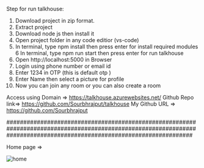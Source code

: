 Step for run talkhouse:


1. Download project in zip format.
2. Extract project
3. Download node js then install it
4. Open project folder in any code editior (vs-code)
5. In terminal, type npm install then press enter for install required modules
6  In terminal, type npm run start then press enter for run talkhouse
6. Open http://localhost:5000 in Browser
7. Login using phone number or email id 
8. Enter 1234 in OTP (this is default otp )
9. Enter Name then select a picture for profile
10. Now you can join any room or you can also create a room 



Access using Domain =>  https://talkhouse.azurewebsites.net/
Github Repo link=>  https://github.com/Sourbhrajput/talkhouse
My Github URL =>  https://github.com/Sourbhrajput

#######################################################################################################################################################################

Home page =>


![home](https://user-images.githubusercontent.com/95240291/196810406-8812f8a0-eb7a-4353-947a-3e389cb8969f.png)




